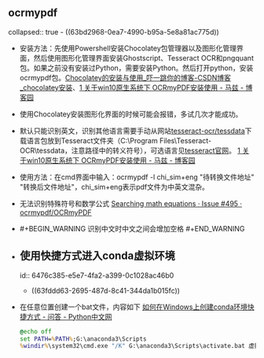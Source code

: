 ## ocrmypdf
collapsed:: true
	- ((63bd2968-0ea7-4990-b95a-5e8a81ac775d))
- 安装方法：先使用Powershell安装Chocolatey包管理器以及图形化管理界面，然后使用图形化管理界面安装Ghostscript、Tesseract OCR和pngquant包。如果之前没有安装过Python，需要安装Python。然后打开python，安装ocrmypdf包。[Chocolatey的安装与使用_吓一跳你的博客-CSDN博客_chocolatey安装](https://blog.csdn.net/penguinyao/article/details/124613774)、[1 关于win10原生系统下 OCRmyPDF安装使用 - 马兹 - 博客园](https://www.cnblogs.com/edisp/p/16667455.html)
- 使用Chocolatey安装图形化界面的时候可能会报错，多试几次才能成功。
- 默认只能识别英文，识别其他语言需要手动从网站[tesseract-ocr/tessdata](https://github.com/tesseract-ocr/tessdata)下载语言包放到Tesseract文件夹（C:\\Program Files\\Tesseract-OCR\\tessdata，注意路径中的转义符号），可选语言见[tesseract官网](https://github.com/tesseract-ocr/tesseract/blob/main/doc/tesseract.1.asc#languages)。 [1 关于win10原生系统下 OCRmyPDF安装使用 - 马兹 - 博客园](https://www.cnblogs.com/edisp/p/16667455.html)
- 使用方法：在cmd界面中输入：ocrmypdf -l chi_sim+eng "待转换文件地址" "转换后文件地址"，chi_sim+eng表示pdf文件为中英文混杂。
- 无法识别特殊符号和数学公式 [Searching math equations · Issue #495 · ocrmypdf/OCRmyPDF](https://github.com/ocrmypdf/OCRmyPDF/issues/495)
- #+BEGIN_WARNING
  识别中文时中文之间会增加空格
  #+END_WARNING
- ## 使用快捷方式进入conda虚拟环境
  id:: 6476c385-e5e7-4fa2-a399-0c1028ac46b0
	- ((63fddd63-2695-487d-8c41-344da1b015fc))
- 在任意位置创建一个bat文件，内容如下 [如何在Windows上创建conda环境快捷方式 - 问答 - Python中文网](https://www.cnpython.com/qa/123167)
  
  ``` cmd
  @echo off    
  set PATH=%PATH%;G:\anaconda3\Scripts
  %windir%\system32\cmd.exe "/K" G:\anaconda3\Scripts\activate.bat 虚拟环境名称
  ```